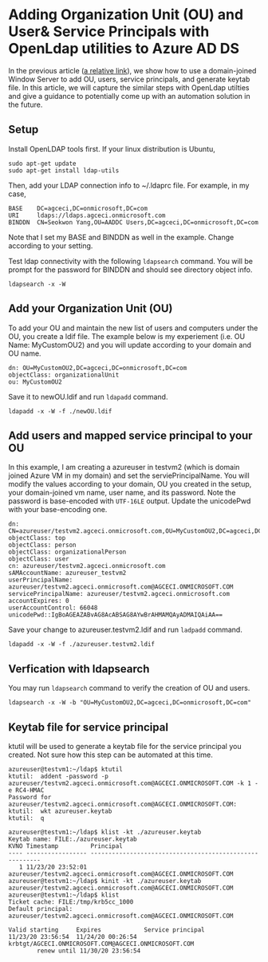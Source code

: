 # Adding Organization Unit (OU) and User& Service Principals with OpenLdap utilities to Azure AD DS

In the previous article ([a relative link](../wo_hdinsight/accumulo_aad_wo_hdinsight.md)), we show how to use a domain-joined Window Server to add OU, users, service principals, and generate keytab file. In this article, we will capture the similar steps with OpenLdap utilties and give a guidance to potentially come up with an automation solution in the future. 

## Setup 

Install OpenLDAP tools first. If your linux distribution is Ubuntu, 
```
sudo apt-get update
sudo apt-get install ldap-utils
```

Then, add your LDAP connection info to ~/.ldaprc file. For example, in my case,

```
BASE    DC=agceci,DC=onmicrosoft,DC=com
URI     ldaps://ldaps.agceci.onmicrosoft.com
BINDDN  CN=Seokwon Yang,OU=AADDC Users,DC=agceci,DC=onmicrosoft,DC=com
```
Note that I set my BASE and BINDDN as well in the example. Change according to your setting.

Test ldap connectivity with the following `ldapsearch` command. You will be prompt for the password for BINDDN and should see directory object info. 

```
ldapsearch -x -W
```

## Add your Organization Unit (OU)
To add your OU and maintain the new list of users and computers under the OU, you create a ldif file. The example below is my experiement (i.e. OU Name: MyCustomOU2) and you will update according to your domain and OU name.

```
dn: OU=MyCustomOU2,DC=agceci,DC=onmicrosoft,DC=com
objectClass: organizationalUnit
ou: MyCustomOU2
```

Save it to newOU.ldif and run `ldapadd` command.
```
ldapadd -x -W -f ./newOU.ldif
```

## Add users and mapped service principal to your OU
In this example, I am creating a azureuser in testvm2 (which is domain joined Azure VM in my domain) and set the serviePrincipalName. You will modify the values according to your domain, OU you created in the setup, your domain-joined vm name, user name, and its password. Note the password is base-encoded with `UTF-16LE` output. Update the unicodePwd with your base-encoding one. 

```
dn: CN=azureuser/testvm2.agceci.onmicrosoft.com,OU=MyCustomOU2,DC=agceci,DC=onmicrosoft,DC=com
objectClass: top
objectClass: person
objectClass: organizationalPerson
objectClass: user
cn: azureuser/testvm2.agceci.onmicrosoft.com
sAMAccountName: azureuser_testvm2
userPrincipalName: azureuser/testvm2.agceci.onmicrosoft.com@AGCECI.ONMICROSOFT.COM
servicePrincipalName: azureuser/testvm2.agceci.onmicrosoft.com
accountExpires: 0
userAccountControl: 66048
unicodePwd::IgBoAGEAZABvAG8AcABSAG8AYwBrAHMAMQAyADMAIQAiAA==
```

Save your change to azureuser.testvm2.ldif and run `ladpadd` command.
```
ldapadd -x -W -f ./azureuser.testvm2.ldif
```

## Verfication with ldapsearch
You may run `ldapsearch` command to verify the creation of OU and users.

```
ldapsearch -x -W -b "OU=MyCustomOU2,DC=agceci,DC=onmicrosoft,DC=com"
```

## Keytab file for service principal
ktutil will be used to generate a keytab file for the service principal you created. Not sure how this step can be automated at this time.

```
azureuser@testvm1:~/ldap$ ktutil
ktutil:  addent -password -p azureuser/testvm2.agceci.onmicrosoft.com@AGCECI.ONMICROSOFT.COM -k 1 -e RC4-HMAC
Password for azureuser/testvm2.agceci.onmicrosoft.com@AGCECI.ONMICROSOFT.COM:
ktutil:  wkt azureuser.keytab
ktutil:  q

azureuser@testvm1:~/ldap$ klist -kt ./azureuser.keytab
Keytab name: FILE:./azureuser.keytab
KVNO Timestamp         Principal
---- ----------------- --------------------------------------------------------
   1 11/23/20 23:52:01 azureuser/testvm2.agceci.onmicrosoft.com@AGCECI.ONMICROSOFT.COM
azureuser@testvm1:~/ldap$ kinit -kt ./azureuser.keytab azureuser/testvm2.agceci.onmicrosoft.com@AGCECI.ONMICROSOFT.COM
azureuser@testvm1:~/ldap$ klist
Ticket cache: FILE:/tmp/krb5cc_1000
Default principal: azureuser/testvm2.agceci.onmicrosoft.com@AGCECI.ONMICROSOFT.COM

Valid starting     Expires            Service principal
11/23/20 23:56:54  11/24/20 00:26:54  krbtgt/AGCECI.ONMICROSOFT.COM@AGCECI.ONMICROSOFT.COM
        renew until 11/30/20 23:56:54

```



